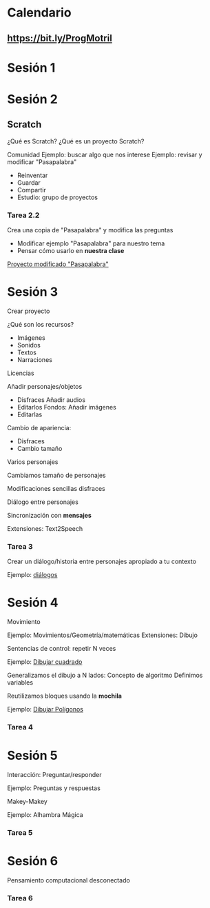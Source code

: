 # Calendario

## https://bit.ly/ProgMotril

# Sesión 1


# Sesión 2

## Scratch
¿Qué es Scratch?
¿Qué es un proyecto Scratch?

Comunidad
Ejemplo: buscar algo que nos interese
Ejemplo: revisar y modificar "Pasapalabra"
* Reinventar
* Guardar
* Compartir
* Estudio: grupo de proyectos




### Tarea 2.2
Crea una copia de "Pasapalabra" y modifica las preguntas

* Modificar ejemplo "Pasapalabra" para nuestro tema
* Pensar cómo usarlo en **nuestra clase**

[Proyecto modificado "Pasapalabra"](https://scratch.mit.edu/projects/371362279/)

# Sesión 3

Crear proyecto

¿Qué son los recursos?
* Imágenes
* Sonidos
* Textos
* Narraciones

Licencias

Añadir personajes/objetos
* Disfraces
Añadir audios
* Editarlos
Fondos: Añadir imágenes
* Editarlas

Cambio de apariencia: 
* Disfraces
* Cambio tamaño


Varios personajes

Cambiamos tamaño de personajes

Modificaciones sencillas disfraces

Diálogo entre personajes

Sincronización con **mensajes**

Extensiones: Text2Speech


### Tarea 3


Crear un diálogo/historia entre personajes apropiado a tu contexto

Ejemplo: [diálogos](https://scratch.mit.edu/projects/373453276/)


# Sesión 4

Movimiento


Ejemplo: Movimientos/Geometría/matemáticas
Extensiones: Dibujo

Sentencias de control: repetir N veces

Ejemplo: [Dibujar cuadrado](https://scratch.mit.edu/projects/373483554/)

Generalizamos el dibujo a N lados:
Concepto de algoritmo
Definimos variables

Reutilizamos bloques usando la **mochila**

Ejemplo: [Dibujar Polígonos](https://scratch.mit.edu/projects/373492852/)

### Tarea 4

# Sesión 5

Interacción: Preguntar/responder

Ejemplo: Preguntas y respuestas

Makey-Makey

Ejemplo: Alhambra Mágica

### Tarea 5

# Sesión 6

Pensamiento computacional desconectado

### Tarea 6